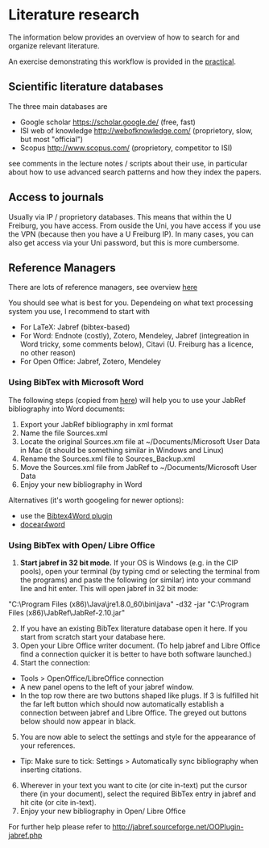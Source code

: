 

# Literature research

The information below provides an overview of how to search for and organize relevant literature.

An exercise demonstrating this workflow is provided in the [practical](https://github.com/florianhartig/ResearchSkills/blob/master/Labs/LiteratureResearch/Practical/Practical_LiteratureResearch.pdf).

## Scientific literature databases

The three main databases are

* Google scholar https://scholar.google.de/ (free, fast)
* ISI web of knowledge http://webofknowledge.com/ (proprietory, slow, but most "official")
* Scopus http://www.scopus.com/ (proprietory, competitor to ISI)

see comments in the lecture notes / scripts about their use, in particular about how to use advanced search patterns and how they index the papers.

## Access to journals

Usually via IP / proprietory databases. This means that within the U Freiburg, you have access. From ouside the Uni, you have access if you use the VPN (because then you have a U Freiburg IP). In many cases, you can also get access via your Uni password, but this is more cumbersome. 

## Reference Managers

There are lots of reference managers, see overview [here](https://en.wikipedia.org/wiki/Comparison_of_reference_management_software) 

You should see what is best for you. Dependeing on what text processing system you use, I recommend to start with 

* For LaTeX: Jabref (bibtex-based)
* For Word: Endnote (costly), Zotero, Mendeley, Jabref (integreation in Word tricky, some comments below), Citavi (U. Freiburg has a licence, no other reason)
* For Open Office: Jabref, Zotero, Mendeley


### Using BibTex with Microsoft Word

The following steps (copied from [here](http://www.ademcan.net/?d=2012/01/30/15/23/05-using-jabref-references-in-word-documents)) will help you to use your JabRef bibliography into Word documents:

1. Export your JabRef bibliography in xml format
2. Name the file Sources.xml
3. Locate the original Sources.xm file at ~/Documents/Microsoft User Data in Mac (it should be something similar in Windows and Linux)
4. Rename the Sources.xml file to Sources_Backup.xml
5. Move the Sources.xml file from JabRef to ~/Documents/Microsoft User Data
6. Enjoy your new bibliography in Word

Alternatives (it's worth googeling for newer options): 

* use the [Bibtex4Word plugin](http://www.ee.ic.ac.uk/hp/staff/dmb/perl)
* [docear4word](http://www.docear.org/software/add-ons/docear4word/download/)


### Using BibTex with Open/ Libre Office

1. **Start jabref in 32 bit mode.** If your OS is Windows (e.g. in the CIP pools), open your terminal (by typing cmd or selecting the terminal from the programs) and paste the following (or similar) into your command line and hit enter. This will open jabref in 32 bit mode: 

"C:\Program Files (x86)\Java\jre1.8.0_60\bin\java" -d32 -jar "C:\Program Files (x86)\JabRef\JabRef-2.10.jar"

2. If you have an existing BibTex literature database open it here. If you start from scratch start your database here.
3. Open your Libre Office writer document. (To help jabref and Libre Office find a connection quicker it is better to have both software launched.)
4. Start the connection: 
  - Tools > OpenOffice/LibreOffice connection
  - A new panel opens to the left of your jabref window.
  - In the top row there are two buttons shaped like plugs. If 3 is fulfilled hit the far left button which should now automatically establish a connection between jabref and Libre Office. The greyed out buttons below should now appear in black.
5. You are now able to select the settings and style for the appearance of your references.
  - Tip: Make sure to tick: Settings > Automatically sync bibliography when inserting citations.
6. Wherever in your text you want to cite (or cite in-text) put the cursor there (in your document), select the required BibTex entry in jabref and hit cite (or cite in-text).
7. Enjoy your new bibliography in Open/ Libre Office

For further help please refer to http://jabref.sourceforge.net/OOPlugin-jabref.php
